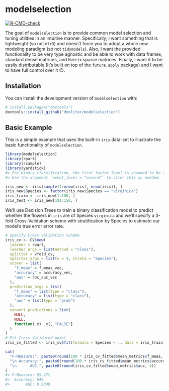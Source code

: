 
<!-- README.md is generated from README.Rmd. Please edit that file -->

# modelselection

<!-- badges: start -->

[![R-CMD-check](https://github.com/dmolitor/modelselection/workflows/R-CMD-check/badge.svg)](https://github.com/dmolitor/modelselection/actions)
<!-- badges: end -->

The goal of `modelselection` is to provide common model selection and
tuning utilities in an intuitive manner. Specifically, I want something
that is lightweight (so not `mlr3`) and doesn’t force you to adopt a
whole new modeling paradigm (so not `tidymodels`). Also, I want the
provided functionality to be very type agnostic and be able to work with
data frames, standard dense matrices, and `Matrix` sparse matrices.
Finally, I want it to be easily distributable (It’s built on top of the
`future.apply` package) and I want to have full control over it 😉.

## Installation

You can install the development version of `modelselection` with:

``` r
# install.packages("devtools")
devtools::install_github("dmolitor/modelselection")
```

## Basic Example

This is a simple example that uses the built-in `iris` data-set to
illustrate the basic functionality of `modelselection`.

``` r
library(modelselection)
library(rpart)
library(rsample)
library(yardstick)
#> For binary classification, the first factor level is assumed to be the event.
#> Use the argument `event_level = "second"` to alter this as needed.

iris_new <- iris[sample(1:nrow(iris), nrow(iris)), ]
iris_new$Species <- factor(iris_new$Species == "virginica")
iris_train <- iris_new[1:100, ]
iris_test <- iris_new[101:150, ]
```

We’ll use Decision Trees to train a binary classification model to
predict whether the flowers in `iris` are of Species `virginica` and
we’ll specify a 3-fold Cross-Validation scheme with stratification by
Species to estimate our model’s true error error rate.

``` r
# Specify Cross Validation schema
iris_cv <- CV$new(
  learner = rpart,
  learner_args = list(method = "class"),
  splitter = vfold_cv, 
  splitter_args = list(v = 3, strata = "Species"),
  scorer = list(
    "f_meas" = f_meas_vec,
    "accuracy" = accuracy_vec,
    "auc" = roc_auc_vec
  ), 
  prediction_args = list(
    "f_meas" = list(type = "class"),
    "accuracy" = list(type = "class"), 
    "auc" = list(type = "prob")
  ),
  convert_predictions = list(
    NULL,
    NULL,
    function(.x) .x[, "FALSE"]
  )
)
# Fit Cross Validated model
iris_cv_fitted <- iris_cv$fit(formula = Species ~ ., data = iris_train)

cat(
  "F-Measure:", paste0(round(100 * iris_cv_fitted$mean_metrics$f_meas, 2), "%"),
  "\n Accuracy:", paste0(round(100 * iris_cv_fitted$mean_metrics$accuracy, 2), "%"),
  "\n      AUC:", paste0(round(iris_cv_fitted$mean_metrics$auc, 4))
)
#> F-Measure: 95.27% 
#>  Accuracy: 94% 
#>       AUC: 0.9349
```
